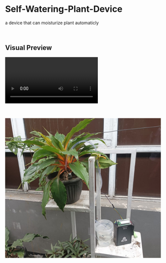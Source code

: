 # Self-Watering-Plant-Device

a device that can moisturize plant automaticly

 <br>

## Visual Preview

![Demo Video](/Media/Demo.mp4)

<br>

![Image](/Media/Image.jpg)